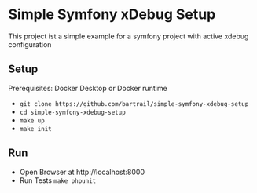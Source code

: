 # Simple Symfony xDebug Setup

This project ist a simple example for a symfony project with active xdebug configuration

## Setup

Prerequisites: Docker Desktop or Docker runtime

- `git clone https://github.com/bartrail/simple-symfony-xdebug-setup`
- `cd simple-symfony-xdebug-setup`
- `make up`
- `make init`

## Run

- Open Browser at http://localhost:8000
- Run Tests `make phpunit`

